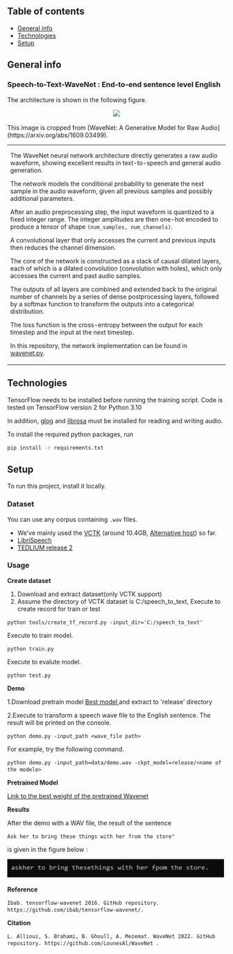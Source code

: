 ## Table of contents
* [General info](#general-info)
* [Technologies](#technologies)
* [Setup](#setup)

## General info
### Speech-to-Text-WaveNet : End-to-end sentence level English
The architecture is shown in the following figure.
<p align="center">
  <img src="https://raw.githubusercontent.com/buriburisuri/speech-to-text-wavenet/master/png/architecture.png" width="1024"/>
</p>
This image is cropped from [WaveNet: A Generative Model for Raw Audio](https://arxiv.org/abs/1609.03499).


<table style="border-collapse: collapse">
<tr>
<td>
<p>
The WaveNet neural network architecture directly generates a raw audio waveform,
showing excellent results in text-to-speech and general audio generation.
</p>
<p>
The network models the conditional probability to generate the next
sample in the audio waveform, given all previous samples and possibly
additional parameters.
</p>
<p>
After an audio preprocessing step, the input waveform is quantized to a fixed integer range.
The integer amplitudes are then one-hot encoded to produce a tensor of shape <code>(num_samples, num_channels)</code>.
</p>
<p>
A convolutional layer that only accesses the current and previous inputs then reduces the channel dimension.
</p>
<p>
The core of the network is constructed as a stack of causal dilated layers, each of which is a
dilated convolution (convolution with holes), which only accesses the current and past audio samples.
</p>
<p>
The outputs of all layers are combined and extended back to the original number
of channels by a series of dense postprocessing layers, followed by a softmax
function to transform the outputs into a categorical distribution.
</p>
<p>
The loss function is the cross-entropy between the output for each timestep and the input at the next timestep.
</p>
<p>
In this repository, the network implementation can be found in <a href="./wavenet.py ">wavenet.py</a>.
</p>
</td>
<!-- <td width="300">
<img src="images/network.png" width="300"></img>
</td> -->
</tr>
</table>
	
## Technologies

TensorFlow needs to be installed before running the training script.
Code is tested on TensorFlow version 2 for Python 3.10

In addition, [glog](https://github.com/benley/python-glog.git) and [librosa](https://github.com/librosa/librosa) must be installed for reading and writing audio.

To install the required python packages, run
```bash
pip install -r requirements.txt
```

## Setup
To run this project, install it locally.

### Dataset

You can use any corpus containing `.wav` files.

- We've mainly used the [VCTK](http://homepages.inf.ed.ac.uk/jyamagis/page3/page58/page58.html) (around 10.4GB, [Alternative host](http://www.udialogue.org/download/cstr-vctk-corpus.html)) so far.
- [LibriSpeech](http://www.openslr.org/12/)
- [TEDLIUM release 2](http://www-lium.univ-lemans.fr/en/content/ted-lium-corpus)

### Usage
**Create dataset**

1. Download and extract dataset(only VCTK support)
2. Assume the directory of VCTK dataset is C:/speech_to_text, Execute to create record for train or test
```
python tools/create_tf_record.py -input_dir='C:/speech_to_text'
```

Execute to train model.
```
python train.py
```

Execute to evalute model.
```
python test.py
```

**Demo**

1.Download pretrain model <a href="./trained_models"> Best model </a> and extract to 'release' directory

2.Execute to transform a speech wave file to the English sentence. The result will be printed on the console. 
```
python demo.py -input_path <wave_file path>
```

For example, try the following command.
```
python demo.py -input_path=data/demo.wav -ckpt_model=release/<name of the modele>
```
**Pretrained Model**

[Link to the best weight of the pretrained Wavenet](https://drive.google.com/drive/folders/1PWLCfA2xisnnqiKfEdfxq7cK283QZK2t?usp=sharing)

**Results**

After the demo with a WAV file, the result of the sentence
```
Ask her to bring these things with her from the store" 
```
is given in the figure below :

<td>
<img src="images/result.png" width="500"></img>
</td>





**Reference**
```
Ibab. tensorflow-wavenet 2016. GitHub repository. https://github.com/ibab/tensorflow-wavenet/.
```

**Citation**
```
L. Allioui, S. Brahami, B. Ghoull, A. Mezemat. WaveNet 2022. GitHub repository. https://github.com/LounesAl/WaveNet .
```
